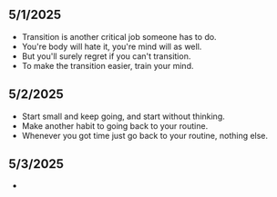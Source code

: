 ## 5/1/2025
- Transition is another critical job someone has to do.
- You're body will hate it, you're mind will as well.
- But you'll surely regret if you can't transition.
- To make the transition easier, train your mind.

## 5/2/2025
- Start small and keep going, and start without thinking.
- Make another habit to going back to your routine.
- Whenever you got time just go back to your routine, nothing else.

## 5/3/2025
- 